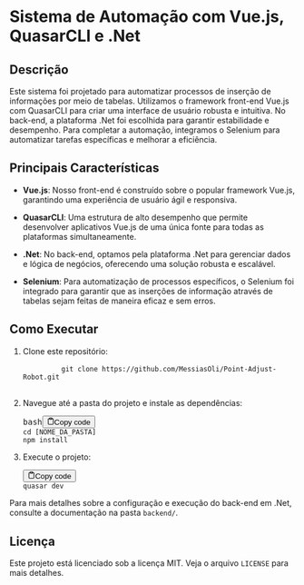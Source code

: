 <h1>Sistema de Automação com Vue.js, QuasarCLI e .Net</h1>
<h2>Descrição</h2>
<p>Este sistema foi projetado para automatizar processos de inserção de informações por meio de tabelas. Utilizamos o framework front-end Vue.js com QuasarCLI para criar uma interface de usuário robusta e intuitiva. No back-end, a plataforma .Net foi escolhida para garantir estabilidade e desempenho. Para completar a automação, integramos o Selenium para automatizar tarefas específicas e melhorar a eficiência.</p>
<h2>Principais Características</h2>
<ul>
   <li>
      <p><strong>Vue.js</strong>: Nosso front-end é construído sobre o popular framework Vue.js, garantindo uma experiência de usuário ágil e responsiva.</p>
   </li>
   <li>
      <p><strong>QuasarCLI</strong>: Uma estrutura de alto desempenho que permite desenvolver aplicativos Vue.js de uma única fonte para todas as plataformas simultaneamente.</p>
   </li>
   <li>
      <p><strong>.Net</strong>: No back-end, optamos pela plataforma .Net para gerenciar dados e lógica de negócios, oferecendo uma solução robusta e escalável.</p>
   </li>
   <li>
      <p><strong>Selenium</strong>: Para automatização de processos específicos, o Selenium foi integrado para garantir que as inserções de informação através de tabelas sejam feitas de maneira eficaz e sem erros.</p>
   </li>
</ul>
<h2>Como Executar</h2>
<ol>
   <li>
      <p>Clone este repositório:</p>
      <pre>
        <code>git <span>clone</span> https://github.com/MessiasOli/Point-Adjust-Robot.git</code>
      </pre>
   </li>
   <li>
      <p>Navegue até a pasta do projeto e instale as dependências:</p>
      <pre><div class="bg-black rounded-md mb-4"><div class="flex items-center relative text-gray-200 bg-gray-800 px-4 py-2 text-xs font-sans justify-between rounded-t-md"><span>bash</span><button class="flex ml-auto gap-2"><svg stroke="currentColor" fill="none" stroke-width="2" viewBox="0 0 24 24" stroke-linecap="round" stroke-linejoin="round" class="h-4 w-4" height="1em" width="1em" xmlns="http://www.w3.org/2000/svg"><path d="M16 4h2a2 2 0 0 1 2 2v14a2 2 0 0 1-2 2H6a2 2 0 0 1-2-2V6a2 2 0 0 1 2-2h2"></path><rect x="8" y="2" width="8" height="4" rx="1" ry="1"></rect></svg>Copy code</button></div><div class="p-4 overflow-y-auto"><code class="!whitespace-pre hljs language-bash"><span class="hljs-built_in">cd</span> [NOME_DA_PASTA]
npm install
</code></div></div></pre>
   </li>
   <li>
      <p>Execute o projeto:</p>
      <pre><div class="bg-black rounded-md mb-4"><div class="flex items-center relative text-gray-200 bg-gray-800 px-4 py-2 text-xs font-sans justify-between rounded-t-md"><button class="flex ml-auto gap-2"><svg stroke="currentColor" fill="none" stroke-width="2" viewBox="0 0 24 24" stroke-linecap="round" stroke-linejoin="round" class="h-4 w-4" height="1em" width="1em" xmlns="http://www.w3.org/2000/svg"><path d="M16 4h2a2 2 0 0 1 2 2v14a2 2 0 0 1-2 2H6a2 2 0 0 1-2-2V6a2 2 0 0 1 2-2h2"></path><rect x="8" y="2" width="8" height="4" rx="1" ry="1"></rect></svg>Copy code</button></div><div class="p-4 overflow-y-auto"><code class="!whitespace-pre hljs">quasar dev
</code></div></div></pre>
   </li>
</ol>
<p>Para mais detalhes sobre a configuração e execução do back-end em .Net, consulte a documentação na pasta <code>backend/</code>.</p>
<h2>Licença</h2>
<p>Este projeto está licenciado sob a licença MIT. Veja o arquivo <code>LICENSE</code> para mais detalhes.</p>
